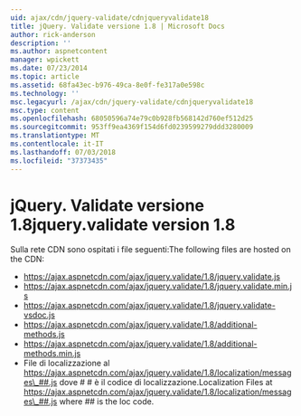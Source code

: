 ```yaml
---
uid: ajax/cdn/jquery-validate/cdnjqueryvalidate18
title: jQuery. Validate versione 1.8 | Microsoft Docs
author: rick-anderson
description: ''
ms.author: aspnetcontent
manager: wpickett
ms.date: 07/23/2014
ms.topic: article
ms.assetid: 68fa43ec-b976-49ca-8e0f-fe317a0e598c
ms.technology: ''
msc.legacyurl: /ajax/cdn/jquery-validate/cdnjqueryvalidate18
msc.type: content
ms.openlocfilehash: 68050596a74e79c0b928fb568142d760ef512d25
ms.sourcegitcommit: 953ff9ea4369f154d6fd0239599279ddd3280009
ms.translationtype: MT
ms.contentlocale: it-IT
ms.lasthandoff: 07/03/2018
ms.locfileid: "37373435"
---
```

<a name="jqueryvalidate-version-18"></a><span data-ttu-id="09ec8-102">jQuery. Validate versione 1.8</span><span class="sxs-lookup"><span data-stu-id="09ec8-102">jquery.validate version 1.8</span></span>
====================
<span data-ttu-id="09ec8-103">Sulla rete CDN sono ospitati i file seguenti:</span><span class="sxs-lookup"><span data-stu-id="09ec8-103">The following files are hosted on the CDN:</span></span>

- https://ajax.aspnetcdn.com/ajax/jquery.validate/1.8/jquery.validate.js
- https://ajax.aspnetcdn.com/ajax/jquery.validate/1.8/jquery.validate.min.js
- https://ajax.aspnetcdn.com/ajax/jquery.validate/1.8/jquery.validate-vsdoc.js
- https://ajax.aspnetcdn.com/ajax/jquery.validate/1.8/additional-methods.js
- https://ajax.aspnetcdn.com/ajax/jquery.validate/1.8/additional-methods.min.js
- <span data-ttu-id="09ec8-104">File di localizzazione al https://ajax.aspnetcdn.com/ajax/jquery.validate/1.8/localization/messages\_##.js dove # # è il codice di localizzazione.</span><span class="sxs-lookup"><span data-stu-id="09ec8-104">Localization Files at https://ajax.aspnetcdn.com/ajax/jquery.validate/1.8/localization/messages\_##.js where ## is the loc code.</span></span>

